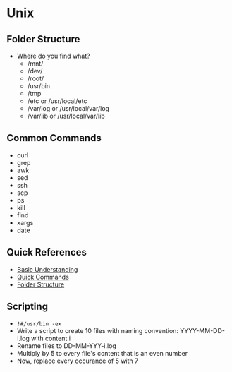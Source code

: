 # Unix

## Folder Structure
* Where do you find what?
  * /mnt/
  * /dev/
  * /root/
  * /usr/bin
  * /tmp
  * /etc or /usr/local/etc
  * /var/log or /usr/local/var/log
  * /var/lib or /usr/local/var/lib

## Common Commands
* curl
* grep
* awk
* sed
* ssh
* scp
* ps
* kill
* find
* xargs
* date

## Quick References
* [Basic Understanding ](http://bash.cyberciti.biz/guide/Main_Page)
* [Quick Commands](http://www.thegeekstuff.com/2010/11/50-linux-commands/)
* [Folder Structure](http://www.tecmint.com/linux-directory-structure-and-important-files-paths-explained/)

## Scripting
 * ```!#/usr/bin -ex```
  * Write a script to create 10 files with naming convention: YYYY-MM-DD-i.log with content i
  * Rename files to DD-MM-YYY-i.log
  * Multiply by 5 to every file's content that is an even number
  * Now, replace every occurance of 5 with 7
